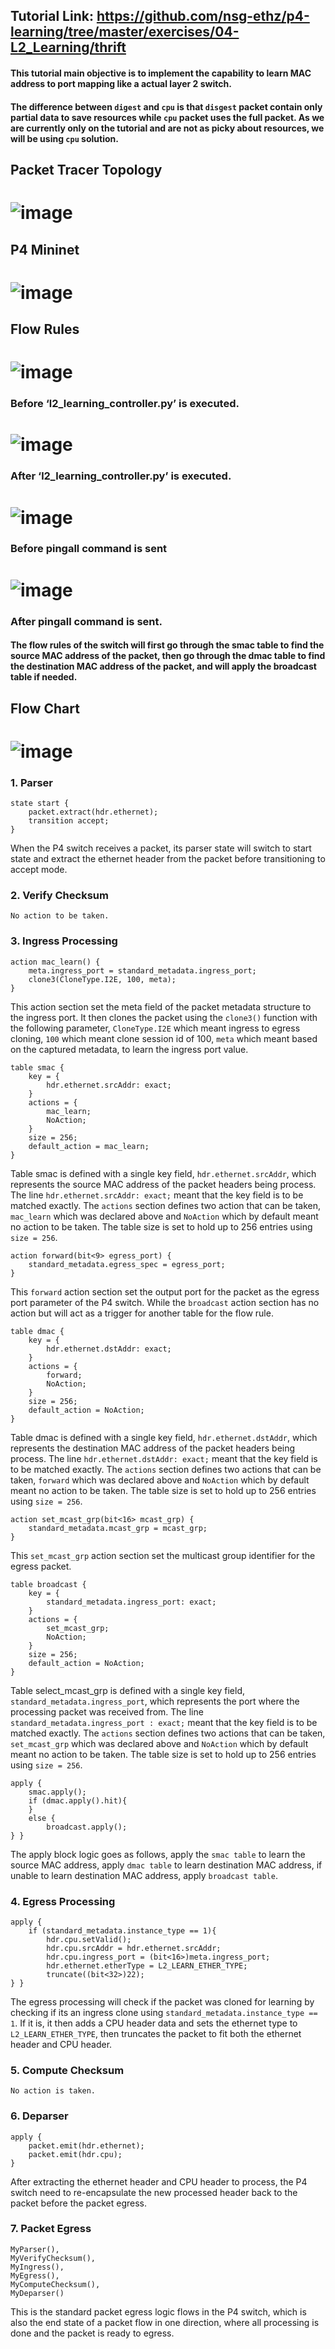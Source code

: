 ﻿## Tutorial Link: https://github.com/nsg-ethz/p4-learning/tree/master/exercises/04-L2_Learning/thrift
#### This tutorial main objective is to implement the capability to learn MAC address to port mapping like a actual layer 2 switch. 
#### The difference between `digest` and `cpu` is that `disgest` packet contain only partial data to save resources while `cpu` packet uses the full packet. As we are currently only on the tutorial and are not as picky about resources, we will be using `cpu` solution. 
## Packet Tracer Topology
# ![image](https://github.com/PototoPatata/ict3211-group3/assets/20123754/928fe757-d84d-44af-9c14-0e45b2d71a07)
## P4 Mininet
# ![image](https://github.com/PototoPatata/ict3211-group3/assets/20123754/dc25f2ae-c8b9-4499-be5d-d845e47478b1)
## Flow Rules 
# ![image](https://github.com/PototoPatata/ict3211-group3/assets/20123754/a701ef32-df73-41c9-af90-357479dbf6b1)
### Before ‘l2_learning_controller.py’ is executed. 
# ![image](https://github.com/PototoPatata/ict3211-group3/assets/20123754/1fbc0f03-f351-4c6a-bac6-b9f35b26a760)
### After ‘l2_learning_controller.py’ is executed. 
# ![image](https://github.com/PototoPatata/ict3211-group3/assets/20123754/70ea90c3-9060-425a-82ae-ee3537170368)
### Before pingall command is sent
# ![image](https://github.com/PototoPatata/ict3211-group3/assets/20123754/c417abdf-592c-4d78-8425-96f407c5aa91)
### After pingall command is sent. 
#### The flow rules of the switch will first go through the smac table to find the source MAC address of the packet, then go through the dmac table to find the destination MAC address of the packet, and will apply the broadcast table if needed. 
## Flow Chart
# ![image](https://github.com/PototoPatata/ict3211-group3/assets/20123754/62399df5-dc36-4e8e-a768-3bab6d8a514d)
### 1. Parser 
```
state start {
	packet.extract(hdr.ethernet);
	transition accept;
}
```
When the P4 switch receives a packet, its parser state will switch to start state and extract the ethernet header from the packet before transitioning to accept mode. 
### 2. Verify Checksum
`No action to be taken. `
### 3. Ingress Processing
```
action mac_learn() {
	meta.ingress_port = standard_metadata.ingress_port;
	clone3(CloneType.I2E, 100, meta);
}
```
This action section set the meta field of the packet metadata structure to the ingress port. It then clones the packet using the `clone3()` function with the following parameter, `CloneType.I2E` which meant ingress to egress cloning, `100` which meant clone session id of 100, `meta` which meant based on the captured metadata, to learn the ingress port value. 
```
table smac {
	key = {
		hdr.ethernet.srcAddr: exact;
	}
	actions = {
		mac_learn;
		NoAction;
	}
	size = 256;
	default_action = mac_learn;
}
```
Table smac is defined with a single key field, `hdr.ethernet.srcAddr`, which represents the source MAC address of the packet headers being process. The line `hdr.ethernet.srcAddr: exact;` meant that the key field is to be matched exactly. The `actions` section defines two action that can be taken, `mac_learn` which was declared above and `NoAction` which by default meant no action to be taken. The table size is set to hold up to 256 entries using `size = 256`. 
```
action forward(bit<9> egress_port) {
	standard_metadata.egress_spec = egress_port;
}
```
This `forward` action section set the output port for the packet as the egress port parameter of the P4 switch. While the `broadcast` action section has no action but will act as a trigger for another table for the flow rule. 
```
table dmac {
	key = {
		hdr.ethernet.dstAddr: exact;
	}
	actions = {
		forward;
		NoAction;
	}
	size = 256;
	default_action = NoAction;
}
```
Table dmac is defined with a single key field, `hdr.ethernet.dstAddr`, which represents the destination MAC address of the packet headers being process. The line `hdr.ethernet.dstAddr: exact;` meant that the key field is to be matched exactly. The `actions` section defines two actions that can be taken, `forward` which was declared above and `NoAction` which by default meant no action to be taken. The table size is set to hold up to 256 entries using `size = 256`. 
```
action set_mcast_grp(bit<16> mcast_grp) {
	standard_metadata.mcast_grp = mcast_grp;
}
```
This `set_mcast_grp` action section set the multicast group identifier for the egress packet. 
```
table broadcast {
	key = {
		standard_metadata.ingress_port: exact;
	}
	actions = {
		set_mcast_grp;
		NoAction;
	}
	size = 256;
	default_action = NoAction;
}
```
Table select_mcast_grp is defined with a single key field, `standard_metadata.ingress_port`, which represents the port where the processing packet was received from. The line `standard_metadata.ingress_port : exact;` meant that the key field is to be matched exactly. The `actions` section defines two actions that can be taken, `set_mcast_grp` which was declared above and `NoAction` which by default meant no action to be taken. The table size is set to hold up to 256 entries using `size = 256`. 
```
apply {
	smac.apply();
	if (dmac.apply().hit){
	}
	else {
		broadcast.apply();
} }
```
The apply block logic goes as follows, apply the `smac table` to learn the source MAC address, apply `dmac table` to learn destination MAC address, if unable to learn destination MAC address, apply `broadcast table`. 
### 4. Egress Processing
```
apply {
	if (standard_metadata.instance_type == 1){
		hdr.cpu.setValid();
		hdr.cpu.srcAddr = hdr.ethernet.srcAddr;
		hdr.cpu.ingress_port = (bit<16>)meta.ingress_port;
		hdr.ethernet.etherType = L2_LEARN_ETHER_TYPE;
		truncate((bit<32>)22); 
} }
```
The egress processing will check if the packet was cloned for learning by checking if its an ingress clone using `standard_metadata.instance_type == 1`. If it is, it then adds a CPU header data and sets the ethernet type to `L2_LEARN_ETHER_TYPE`, then truncates the packet to fit both the ethernet header and CPU header. 
### 5. Compute Checksum
`No action is taken. `
### 6. Deparser
```
apply {
	packet.emit(hdr.ethernet);
	packet.emit(hdr.cpu);
}
```
After extracting the ethernet header and CPU header to process, the P4 switch need to re-encapsulate the new processed header back to the packet before the packet egress. 
### 7. Packet Egress
```
MyParser(),
MyVerifyChecksum(),
MyIngress(),
MyEgress(),
MyComputeChecksum(),
MyDeparser()
```
This is the standard packet egress logic flows in the P4 switch, which is also the end state of a packet flow in one direction, where all processing is done and the packet is ready to egress.
